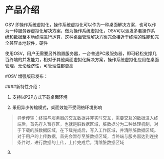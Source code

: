 # 产品介绍

OSV 即操作系统虚拟化，操作系统虚拟化可以作为一种桌面解决方案，也可以作为一种服务器虚拟化解决方案，做为操作系统虚拟化，OSV可以派发多套操作系统和数据至本地终端进行运算，这种桌面管理解决方案完全接近于终端的性能和完全兼容本地软件，硬件

使用OSV，用户无需要另外购置服务器，一台普通PC级服务器，即可轻松支撑几百终端的并发能力，相对于其他桌面虚拟化解决方案，操作系统虚拟化应用在桌面管理，无论经济性，可管理性都更高

#OSV 增强版已发布：


####新特性介绍：


1.  支持以P2P方式下载桌面环境

2. 采用异步传输模式，桌面效能不受网络环境影响
>异步传输：终端与服务器的交互数据并非实时交互，需要交互的数据进入终端后，首先存入暂存区，也就是脏数据区域，脏数据分为二种处理机制，对于下载的脏数据区域，在下载完成后，写入工作区域，并清除脏数据区域。对于用户的上传数据，首先会暂存至脏数据区域，当终端与服务器达到连接条件时，进行数据的上传，上传完成后，清除脏数据区域

3. 



